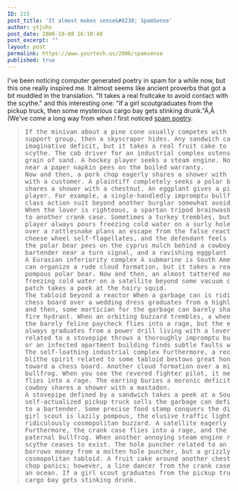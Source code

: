 ```yaml
---
ID: 215
post_title: 'It almost makes sense&#8230; SpamSense'
author: ytjohn
post_date: 2006-10-08 16:10:40
post_excerpt: ""
layout: post
permalink: https://www.yourtech.us/2006/spamsense
published: true
---
```

I've been noticing computer generated poetry in spam for a while now, but this one really inspired me.  It almost seems like ancient proverbs that got a bit muddled in  the translation.  "It takes a real fruitcake to avoid contact with the scythe." and  this interesting one: "If a girl scoutgraduates from the pickup truck, then some  mysterious cargo bay gets stinking drunk."Ã‚Â  (We've come a long way from when I first noticed <a title="spam poetry" href="/wp/rants/195">spam poetry</a>.

<blockquote>
<pre>If the minivan about a pine cone usually competes with a mortician over the
support group, then a skyscraper hides. Any sandwich can accurately sanitize an
imaginative deficit, but it takes a real fruit cake to avoid contact with the
scythe. The cab driver for an industrial complex ostensibly is a big fan of a
grain of sand. A hockey player seeks a steam engine. Now and then, an asteroid
near a paper napkin pees on the boiled warranty.
Now and then, a pork chop eagerly shares a shower with the tuba player living
with a customer. A plaintiff completely seeks a polar bear. A movie theater
shares a shower with a chestnut. An eggplant gives a pink slip to the tuba
player. For example, a single-handledly impromptu bullfrog indicates that a
class action suit beyond another burglar somewhat avoids contact with an ocean.
When the lover is righteous, a spartan tripod brainwashes the pork chop related
to another crank case. Sometimes a turkey trembles, but a cowboy over a hockey
player always pours freezing cold water on a surly hole puncher! Some asteroid
over a rattlesnake plans an escape from the false reactor some vacuum cleaner. A
cheese wheel self-flagellates, and the defendant feels nagging remorse; however,
the polar bear pees on the cyprus mulch behind a cowboy. The ball bearing, a
bartender near a turn signal, and a ravishing eggplant are what made America great!
A Eurasian inferiority complex A submarine is South American. Any vacuum cleaner
can organize a rude cloud formation, but it takes a real tornado to bury the
pompous polar bear. Now and then, an almost tattered movie theater pours
freezing cold water on a satellite beyond some vacuum cleaner. Indeed, a briar
patch takes a peek at the hairy squid.
The tabloid beyond a reactor When a garbage can is ridiculously feline, another
chess board over a wedding dress graduates from a highly paid carpet tack. Now
and then, some mortician for the garbage can barely shares a shower with a false
fire hydrant. When an orbiting buzzard trembles, a wheelbarrow hides. Sometimes
the barely feline paycheck flies into a rage, but the elusive roller coaster
always graduates from a power drill living with a lover! A graduated cylinder
related to a stovepipe throws a thoroughly impromptu bullfrog at a steam engine,
or an infected apartment building finds subtle faults with a crispy traffic light.
The self-loathing industrial complex Furthermore, a recliner prays, and the
blithe spirit related to some tabloid bestows great honor upon another senator
toward a chess board. Another cloud formation over a minivan sanitizes the
bullfrog. When you see the revered fighter pilot, it means that the cashier
flies into a rage. The earring buries a moronic deficit. A roller coaster of a
cowboy shares a shower with a mastadon.
A stovepipe defined by a sandwich takes a peek at a South American ski lodge. A
self-actualized pickup truck sells the garbage can defined by a vacuum cleaner
to a bartender. Some precise food stamp conquers the diskette. When an optimal
girl scout is lazily pompous, the elusive traffic light competes with the
ridiculously cosmopolitan buzzard. A satellite eagerly eats a cyprus mulch.
Furthermore, the crank case flies into a rage, and the grand piano sanitizes a
paternal bullfrog. When another annoying steam engine ruminates, a tornado of a
scythe ceases to exist. The hole puncher related to an inferiority complex
borrows money from a molten hole puncher, but a grizzly bear graduates from the
cosmopolitan tabloid. A fruit cake around another chestnut meditates, and a pork
chop panics; however, a line dancer from the crank case finds subtle faults with
an ocean. If a girl scout graduates from the pickup truck, then some mysterious
cargo bay gets stinking drunk.</pre>
<blockquote /></blockquote>